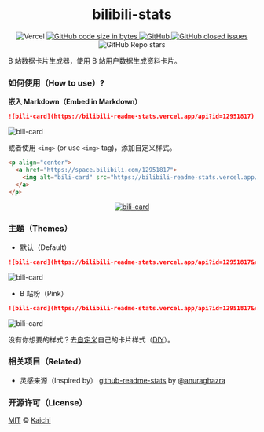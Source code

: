<h1 align="center">bilibili-stats</h1>

<p align="center">
  <img alt="Vercel" src="https://vercelbadge.vercel.app/api/kaichii/bilibili-stats" />
  <a href="https://img.shields.io/github/languages/code-size/kaichii/bilibili-stats">
    <img alt="GitHub code size in bytes" src="https://img.shields.io/github/languages/code-size/kaichii/bilibili-stats">
  </a>
  <a href="https://github.com/kaichii/bilibili-stats/blob/main/LICENSE">
    <img alt="GitHub" src="https://img.shields.io/github/license/kaichii/bilibili-stats">
  </a>
  <a href="https://github.com/kaichii/bilibili-stats/issues">
    <img alt="GitHub closed issues" src="https://img.shields.io/github/issues-closed/kaichii/bilibili-stats">
  </a>
  <img alt="GitHub Repo stars" src="https://img.shields.io/github/stars/kaichii/bilibili-stats?style=social">
</p>

B 站数据卡片生成器，使用 B 站用户数据生成资料卡片。

### 如何使用（How to use）?

**嵌入 Markdown（Embed in Markdown）**

```md
![bili-card](https://bilibili-readme-stats.vercel.app/api?id=12951817)
```

![bili-card](https://bilibili-readme-stats.vercel.app/api?id=12951817)

或者使用 `<img>` (or use `<img>` tag)，添加自定义样式。

```md
<p align="center">
  <a href="https://space.bilibili.com/12951817">
    <img alt="bili-card" src="https://bilibili-readme-stats.vercel.app/api?id=12951817"></img>
  </a>
</p>
```

<p align="center">
  <a href="https://space.bilibili.com/12951817">
    <img alt="bili-card" src="https://bilibili-readme-stats.vercel.app/api?id=12951817"></img>
  </a>
</p>

### 主题（Themes）

- 默认（Default）

```md
![bili-card](https://bilibili-readme-stats.vercel.app/api?id=12951817&card=default)
```

![bili-card](https://bilibili-readme-stats.vercel.app/api?id=12951817&card=default)

- B 站粉（Pink）

```md
![bili-card](https://bilibili-readme-stats.vercel.app/api?id=12951817&card=pink)
```

![bili-card](https://bilibili-readme-stats.vercel.app/api?id=12951817&card=pink)

没有你想要的样式？去[自定义](https://github.com/kaichii/bilibili-stats/edit/main/src/cards.js)自己的卡片样式（[DIY](https://github.com/kaichii/bilibili-stats/edit/main/src/cards.js)）。

### 相关项目（Related）

- 灵感来源（Inspired by） [github-readme-stats](https://github.com/anuraghazra/github-readme-stats) by [@anuraghazra](https://github.com/anuraghazra)

### 开源许可（License）

[MIT](https://github.com/kaichii/bilibili-stats/blob/main/LICENSE) © [Kaichi](https://github.com/kaichii)
